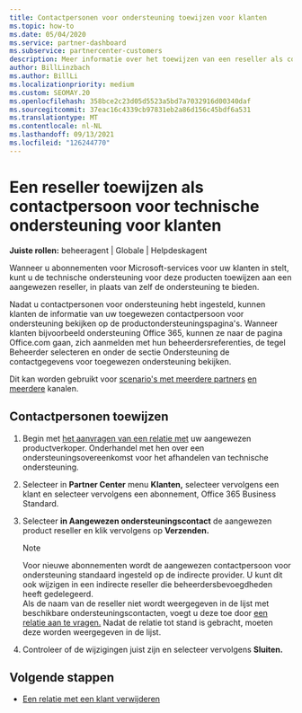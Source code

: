 ```yaml
---
title: Contactpersonen voor ondersteuning toewijzen voor klanten
ms.topic: how-to
ms.date: 05/04/2020
ms.service: partner-dashboard
ms.subservice: partnercenter-customers
description: Meer informatie over het toewijzen van een reseller als contactpersoon voor technische ondersteuning voor klanten die abonnementen hebben op Microsoft-services.
author: BillLinzbach
ms.author: BillLi
ms.localizationpriority: medium
ms.custom: SEOMAY.20
ms.openlocfilehash: 358bce2c23d05d5523a5bd7a7032916d00340daf
ms.sourcegitcommit: 37eac16c4339cb97831eb2a86d156c45bdf6a531
ms.translationtype: MT
ms.contentlocale: nl-NL
ms.lasthandoff: 09/13/2021
ms.locfileid: "126244770"
---
```

# <a name="assign-a-reseller-as-a-technical-support-contact-for-customers"></a>Een reseller toewijzen als contactpersoon voor technische ondersteuning voor klanten

**Juiste rollen:** beheeragent | Globale | Helpdeskagent


Wanneer u abonnementen voor Microsoft-services voor uw klanten in stelt, kunt u de technische ondersteuning voor deze producten toewijzen aan een aangewezen reseller, in plaats van zelf de ondersteuning te bieden.

Nadat u contactpersonen voor ondersteuning hebt ingesteld, kunnen klanten de informatie van uw toegewezen contactpersoon voor ondersteuning bekijken op de productondersteuningspagina's. Wanneer klanten bijvoorbeeld ondersteuning Office 365, kunnen ze naar de pagina Office.com gaan, zich aanmelden met hun  beheerdersreferenties,  de tegel Beheerder selecteren en onder de sectie Ondersteuning de contactgegevens voor toegewezen ondersteuning bekijken.

Dit kan worden gebruikt voor [scenario's met meerdere partners](multipartner.md) [en meerdere](multichannel.md) kanalen. 


## <a name="assign-contacts"></a>Contactpersonen toewijzen

1. Begin met [het aanvragen van een relatie met](request-a-relationship-with-a-customer.md) uw aangewezen productverkoper. Onderhandel met hen over een ondersteuningsovereenkomst voor het afhandelen van technische ondersteuning.

2. Selecteer in **Partner Center** menu **Klanten,** selecteer vervolgens een klant en selecteer vervolgens een abonnement, Office 365 Business Standard.

3. Selecteer **in Aangewezen ondersteuningscontact** de aangewezen product reseller en klik vervolgens op **Verzenden.** 

      >[!NOTE]  
      >Voor nieuwe abonnementen wordt de aangewezen contactpersoon voor ondersteuning standaard ingesteld op de indirecte provider. U kunt dit ook wijzigen in een indirecte reseller die beheerdersbevoegdheden heeft gedelegeerd.    
    >Als de naam van de reseller niet wordt weergegeven in de lijst met beschikbare ondersteuningscontacten, voegt u deze toe door [een relatie aan te vragen.](request-a-relationship-with-a-customer.md) Nadat de relatie tot stand is gebracht, moeten deze worden weergegeven in de lijst.  

4. Controleer of de wijzigingen juist zijn en selecteer vervolgens **Sluiten.**

## <a name="next-steps"></a>Volgende stappen

- [Een relatie met een klant verwijderen](remove-a-relationship.md)